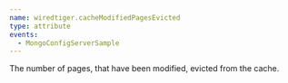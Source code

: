 ```yaml
---
name: wiredtiger.cacheModifiedPagesEvicted
type: attribute
events:
  - MongoConfigServerSample
---
```


The number of pages, that have been modified, evicted from the cache.